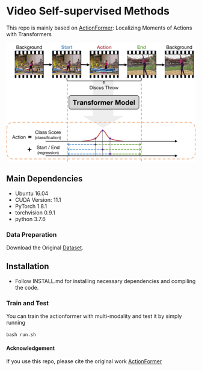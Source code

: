 # Video Self-supervised Methods

This repo is mainly based on [ActionFormer](https://github.com/happyharrycn/actionformer_release): Localizing Moments of Actions with Transformers

<div align="center">
  <img src="teaser.jpg" width="600px"/>
</div>

## Main Dependencies

+ Ubuntu 16.04
+ CUDA Version: 11.1
+ PyTorch 1.8.1
+ torchvision 0.9.1
+ python 3.7.6

### Data Preparation

Download the Original [Dataset](https://x360dataset.github.io/).

## Installation

* Follow INSTALL.md for installing necessary dependencies and compiling the code.

### Train and Test

You can train the actionformer with multi-modality and test it by simply running

```bash run.sh ```



#### Acknowledgement

If you use this repo, please cite the original work [ActionFormer](https://github.com/happyharrycn/actionformer_release)
